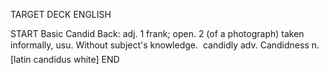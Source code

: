 TARGET DECK
ENGLISH

START
Basic
Candid
Back: adj. 1 frank; open. 2 (of a photograph) taken informally, usu. Without subject's knowledge.  candidly adv. Candidness n. [latin candidus white]
END
